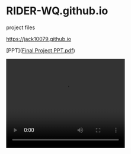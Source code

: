 # RIDER-WQ.github.io
project files

https://jack10079.github.io

[PPT]([Final Project PPT.pdf](https://github.com/RIDER-WQ/RIDER-WQ.github.io/blob/main/Final%20Project%20PPT.pdf))


<video width="320" height="240" autoplay>
  <source src="model.mp4" type="video/mp4">
  <source src="model.ogg" type="video/ogg">
Your browser does not support the video tag.
</video>
